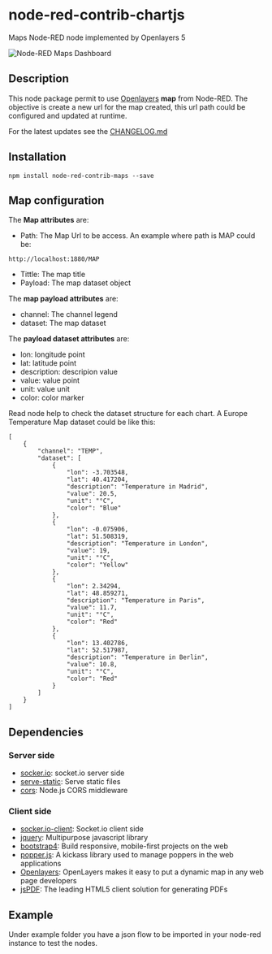 # node-red-contrib-chartjs
Maps Node-RED node implemented by Openlayers 5


![Node-RED Maps Dashboard](https://user-images.githubusercontent.com/1216181/52797842-0256df80-3077-11e9-8731-d54fb152eb2d.png)


## Description
This node package permit to use [Openlayers](https://openlayers.org/) **map** from Node-RED. The objective is create a new url for the map created, this url path could be configured and updated at runtime.

For the latest updates see the [CHANGELOG.md](https://github.com/masalinas/node-red-contrib-maps/blob/master/CHANGELOG.md)

## Installation
```
npm install node-red-contrib-maps --save
```

## Map configuration
The **Map attributes** are:
* Path: The Map Url to be access. An example where path is MAP could be:
```
http://localhost:1880/MAP
```

* Tittle: The map title
* Payload: The map dataset object

The **map payload attributes** are:
* channel: The channel legend
* dataset: The map dataset

The **payload dataset attributes** are:
* lon: longitude point
* lat: latitude point
* description: descripion value
* value: value point
* unit: value unit
* color: color marker

Read node help to check the dataset structure for each chart.
A Europe Temperature Map dataset could be like this:
```
[
    {
        "channel": "TEMP",
        "dataset": [
            {
                "lon": -3.703548,
                "lat": 40.417204,
                "description": "Temperature in Madrid",
                "value": 20.5,
                "unit": "°C",
                "color": "Blue"
            },
            {
                "lon": -0.075906,
                "lat": 51.508319,
                "description": "Temperature in London",
                "value": 19,
                "unit": "°C",
                "color": "Yellow"
            },
            {
                "lon": 2.34294,
                "lat": 48.859271,
                "description": "Temperature in Paris",
                "value": 11.7,
                "unit": "°C",
                "color": "Red"
            },
            {
                "lon": 13.402786,
                "lat": 52.517987,
                "description": "Temperature in Berlin",
                "value": 10.8,
                "unit": "°C",
                "color": "Red"
            }
        ]
    }
]
```

## Dependencies
### Server side
* [socker.io](https://github.com/socketio/socket.io): socket.io server side
* [serve-static](https://github.com/expressjs/serve-static): Serve static files
* [cors](https://github.com/expressjs/cors): Node.js CORS middleware

### Client side
* [socker.io-client](https://github.com/socketio/socket.io-client): Socket.io client side
* [jquery](https://github.com/jquery/jquery): Multipurpose javascript library
* [bootstrap4](https://getbootstrap.com/): Build responsive, mobile-first projects on the web
* [popper.js](https://popper.js.org/): A kickass library used to manage poppers in the web applications
* [Openlayers](https://openlayers.org/): OpenLayers makes it easy to put a dynamic map in any web page
developers
* [jsPDF](https://parall.ax/products/jspdf): The leading HTML5 client solution for generating PDFs 

## Example
Under example folder you have a json flow to be imported in your node-red instance to test the nodes.